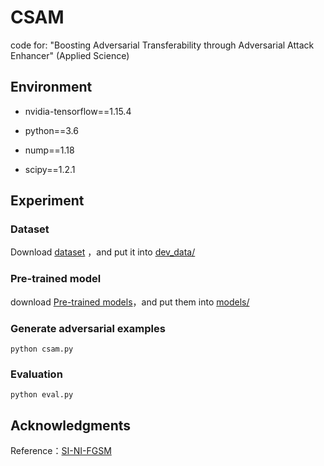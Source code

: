 # CSAM

code for: "Boosting Adversarial Transferability through Adversarial Attack Enhancer" (Applied Science)

## Environment

- nvidia-tensorflow==1.15.4

- python==3.6
- nump==1.18
- scipy==1.2.1

## Experiment

### Dataset

Download [dataset](https://drive.google.com/open?id=1CfobY6i8BfqfWPHL31FKFDipNjqWwAhS) ，and put it into [dev_data/](https://github.com/jxdaily/CSA/tree/main/dev_data)

### Pre-trained model

download [Pre-trained models](https://drive.google.com/open?id=10cFNVEhLpCatwECA6SPB-2g0q5zZyfaw)，and put them into [models/](https://github.com/jxdaily/CSA/tree/main/models)

### Generate adversarial examples

`python csam.py`

### Evaluation

`python eval.py`

## Acknowledgments

Reference：[SI-NI-FGSM](https://github.com/JHL-HUST/SI-NI-FGSM)




